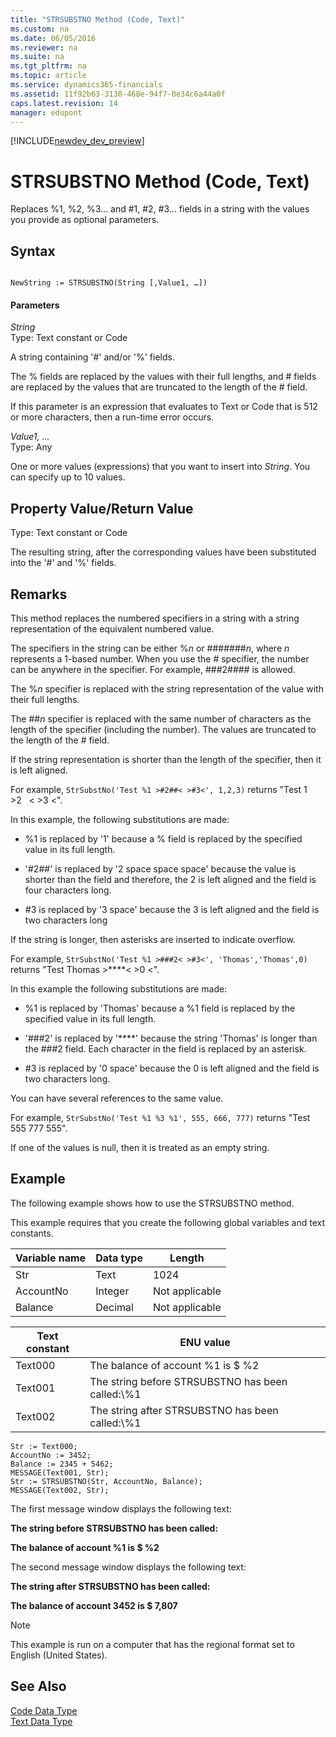 ```yaml
---
title: "STRSUBSTNO Method (Code, Text)"
ms.custom: na
ms.date: 06/05/2016
ms.reviewer: na
ms.suite: na
ms.tgt_pltfrm: na
ms.topic: article
ms.service: dynamics365-financials
ms.assetid: 11f92b63-3130-468e-94f7-0e34c6a44a0f
caps.latest.revision: 14
manager: edupont
---
```


[!INCLUDE[newdev_dev_preview](../includes/newdev_dev_preview.md)]

# STRSUBSTNO Method (Code, Text)
Replaces %1, %2, %3... and \#1, \#2, \#3... fields in a string with the values you provide as optional parameters.  
  
## Syntax  
  
```  
  
NewString := STRSUBSTNO(String [,Value1, …])  
```  
  
#### Parameters  
 *String*  
 Type: Text constant or Code  
  
 A string containing '\#' and/or '%' fields.  
  
 The % fields are replaced by the values with their full lengths, and \# fields are replaced by the values that are truncated to the length of the \# field.  
  
 If this parameter is an expression that evaluates to Text or Code that is 512 or more characters, then a run-time error occurs.  
  
 *Value1, …*  
 Type: Any  
  
 One or more values \(expressions\) that you want to insert into *String*. You can specify up to 10 values.  
  
## Property Value/Return Value  
 Type: Text constant or Code  
  
 The resulting string, after the corresponding values have been substituted into the '\#' and '%' fields.  
  
## Remarks  
 This method replaces the numbered specifiers in a string with a string representation of the equivalent numbered value.  
  
 The specifiers in the string can be either %*n* or \#\#\#\#\#\#\#*n*, where *n* represents a 1-based number. When you use the \# specifier, the number can be anywhere in the specifier. For example, \#\#\#2\#\#\#\# is allowed.  
  
 The %*n* specifier is replaced with the string representation of the value with their full lengths.  
  
 The \#\#*n* specifier is replaced with the same number of characters as the length of the specifier \(including the number\). The values are truncated to the length of the \# field.  
  
 If the string representation is shorter than the length of the specifier, then it is left aligned.  
  
 For example, `StrSubstNo('Test %1 >#2##< >#3<', 1,2,3)` returns "Test 1 >2   \< >3 \<".  
  
 In this example, the following substitutions are made:  
  
-   %1 is replaced by '1' because a % field is replaced by the specified value in its full length.  
  
-   '\#2\#\#' is replaced by '2 space space space' because the value is shorter than the field and therefore, the 2 is left aligned and the field is four characters long.  
  
-   \#3 is replaced by '3 space' because the 3 is left aligned and the field is two characters long  
  
 If the string is longer, then asterisks are inserted to indicate overflow.  
  
 For example, `StrSubstNo('Test %1 >###2< >#3<', 'Thomas','Thomas',0)` returns "Test Thomas >\*\*\*\*\< >0 \<".  
  
 In this example the following substitutions are made:  
  
-   %1 is replaced by 'Thomas' because a %1 field is replaced by the specified value in its full length.  
  
-   '\#\#\#2' is replaced by '\*\*\*\*' because the string 'Thomas' is longer than the \#\#\#2 field. Each character in the field is replaced by an asterisk.  
  
-   \#3 is replaced by '0 space' because the 0 is left aligned and the field is two characters long.  
  
 You can have several references to the same value.  
  
 For example, `StrSubstNo('Test %1 %3 %1', 555, 666, 777)` returns "Test 555 777 555".  
  
 If one of the values is null, then it is treated as an empty string.  
  
 <!--Links For more information about the STRSUBSTNO method in a multilanguage-enabled application, see [Developing Multilanguage-Enabled Applications](Developing-Multilanguage-Enabled-Applications.md).-->  
  
## Example  
 The following example shows how to use the STRSUBSTNO method.  
  
 This example requires that you create the following global variables and text constants.  
  
|Variable name|Data type|Length|  
|-------------------|---------------|------------|  
|Str|Text|1024|  
|AccountNo|Integer|Not applicable|  
|Balance|Decimal|Not applicable|  
  
|Text constant|ENU value|  
|-------------------|---------------|  
|Text000|The balance of account %1 is $ %2|  
|Text001|The string before STRSUBSTNO has been called:\\%1|  
|Text002|The string after STRSUBSTNO has been called:\\%1|  
  
```  
Str := Text000;  
AccountNo := 3452;   
Balance := 2345 + 5462;  
MESSAGE(Text001, Str);  
Str := STRSUBSTNO(Str, AccountNo, Balance);  
MESSAGE(Text002, Str);  
```  
  
 The first message window displays the following text:  
  
 **The string before STRSUBSTNO has been called:**  
  
 **The balance of account %1 is $ %2**  
  
 The second message window displays the following text:  
  
 **The string after STRSUBSTNO has been called:**  
  
 **The balance of account 3452 is $ 7,807**  
  
> [!NOTE]  
>  This example is run on a computer that has the regional format set to English \(United States\).  
  
## See Also  
 [Code Data Type](../datatypes/devenv-Code-Data-Type.md)   
 [Text Data Type](../datatypes/devenv-Text-Data-Type.md)